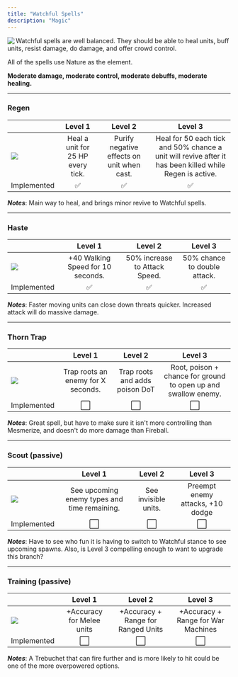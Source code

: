 ```yaml
---
title: "Watchful Spells"
description: "Magic"
---
```


<img align="left" src="https://github.com/veeneck/BarricAssets/blob/master/Gameplay.xcassets/ActionBar.spriteatlas/icon_Watchful.imageset/icon_Watchful.png?raw=true" /> Watchful spells are well balanced. They should be able to heal units, buff units, resist damage, do damage, and offer crowd control.

All of the spells use Nature as the element. 

**Moderate damage, moderate control, moderate debuffs, moderate healing.**

***

### Regen
|   |              Level 1             |                                Level 2                                |                               Level 3                              |
|---|:--------------------------------:|:---------------------------------------------------------------------:|:------------------------------------------------------------------:|
| ![](https://github.com/veeneck/BarricAssets/blob/master/Gameplay.xcassets/ActionBar.spriteatlas/icon_Regen.imageset/icon_Regen.png?raw=true)  | Heal a unit for 25 HP every tick. | Purify negative effects on unit when cast. | Heal for 50 each tick and 50% chance a unit will revive after it has been killed while Regen is active. |
| Implemented | ✅ | ✅ | ✅ |

_**Notes**_: Main way to heal, and brings minor revive to Watchful spells.

***

### Haste
|   |         Level 1         |           Level 2           |             Level 3             |
|---|:-----------------------:|:---------------------------:|:-------------------------------:|
| ![](https://github.com/veeneck/BarricAssets/blob/master/Gameplay.xcassets/ActionBar.spriteatlas/icon_Haste.imageset/icon_Haste.png?raw=true)  | +40 Walking Speed for 10 seconds. | 50% increase to Attack Speed. | 50% chance to double attack. |
| Implemented | ✅ | ✅ | ✅ |

_**Notes**_: Faster moving units can close down threats quicker. Increased attack will do massive damage.

***

### Thorn Trap
|   |               Level 1              |             Level 2            |                             Level 3                            |
|---|:----------------------------------:|:------------------------------:|:--------------------------------------------------------------:|
| ![](https://github.com/veeneck/BarricAssets/blob/master/Gameplay.xcassets/ActionBar.spriteatlas/icon_Trap.imageset/icon_Trap.png?raw=true)  | Trap roots an enemy for X seconds. | Trap roots and adds poison DoT | Root, poison + chance for ground to open up and swallow enemy. |
| Implemented | ⬜ | ⬜ | ⬜ |

_**Notes**_: Great spell, but have to make sure it isn't more controlling than Mesmerize, and doesn't do more damage than Fireball.

***

### Scout (passive)
|   |                    Level 1                   |        Level 2       |              Level 3             |
|---|:--------------------------------------------:|:--------------------:|:--------------------------------:|
|  ![](https://github.com/veeneck/BarricAssets/blob/master/Gameplay.xcassets/ActionBar.spriteatlas/icon_Scout.imageset/icon_Scout.png?raw=true) | See upcoming enemy types and time remaining. | See invisible units. | Preempt enemy attacks, +10 dodge |
| Implemented | ⬜ | ⬜ | ⬜ |

_**Notes**_: Have to see who fun it is having to switch to Watchful stance to see upcoming spawns. Also, is Level 3 compelling enough to want to upgrade this branch?

***

### Training (passive)
|   |          Level 1          |               Level 2              |               Level 3              |
|---|:-------------------------:|:----------------------------------:|:----------------------------------:|
| ![](https://github.com/veeneck/BarricAssets/blob/master/Gameplay.xcassets/ActionBar.spriteatlas/icon_Focus.imageset/icon_Focus.png?raw=true)  | +Accuracy for Melee units | +Accuracy + Range for Ranged Units | +Accuracy + Range for War Machines |
| Implemented | ⬜ | ⬜ | ⬜ |

_**Notes**_: A Trebuchet that can fire further and is more likely to hit could be one of the more overpowered options.